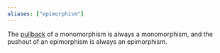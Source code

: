 ```yaml
---
aliases: ["epimorphism"]
---
```


The [pullback](pullback.md) of a monomorphism is always a monomorphism, and the pushout of an epimorphism is always an epimorphism.